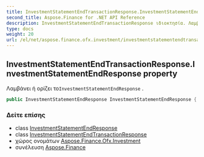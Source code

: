 ```yaml
---
title: InvestmentStatementEndTransactionResponse.InvestmentStatementEndResponse
second_title: Aspose.Finance for .NET API Reference
description: InvestmentStatementEndTransactionResponse ιδιοκτησία. Λαμβάνει ή ορίζει τοInvestmentStatementEndResponse .
type: docs
weight: 20
url: /el/net/aspose.finance.ofx.investment/investmentstatementendtransactionresponse/investmentstatementendresponse/
---
```

## InvestmentStatementEndTransactionResponse.InvestmentStatementEndResponse property

Λαμβάνει ή ορίζει το`InvestmentStatementEndResponse` .

```csharp
public InvestmentStatementEndResponse InvestmentStatementEndResponse { get; set; }
```

### Δείτε επίσης

* class [InvestmentStatementEndResponse](../../investmentstatementendresponse/)
* class [InvestmentStatementEndTransactionResponse](../)
* χώρος ονομάτων [Aspose.Finance.Ofx.Investment](../../investmentstatementendtransactionresponse/)
* συνέλευση [Aspose.Finance](../../../)


